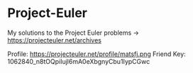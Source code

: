 # Project-Euler
My solutions to the Project Euler problems -> https://projecteuler.net/archives

Profile:
https://projecteuler.net/profile/matsfj.png
Friend Key: 1062840_n8tOQpiIujl6mA0eXbgnyCbu1IypCGwc

